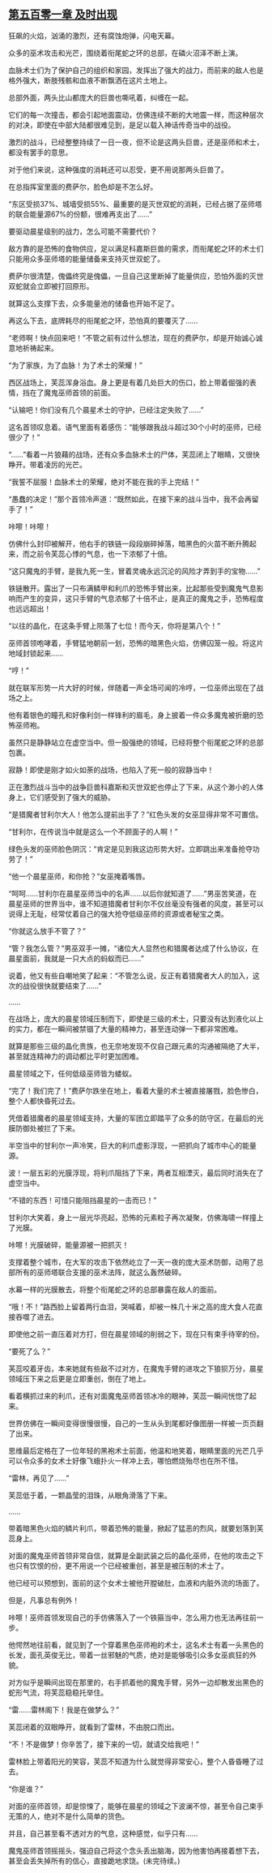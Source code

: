 ## [第五百零一章 及时出现](https://www.xxbiquge.com/11_11222/8939422.html)


  狂飙的火焰，汹涌的激烈，还有腐蚀炮弹，闪电天幕。

  众多的巫术攻击和光芒，围绕着衔尾蛇之环的总部，在磷火沼泽不断上演。

  血脉术士们为了保护自己的组织和家园，发挥出了强大的战力，而前来的敌人也是格外强大，断肢残骸和血液不断飘洒在这片土地上。

  总部外面，两头比山都庞大的巨兽也嘶吼着，纠缠在一起。

  它们的每一次撞击，都会引起地面震动，仿佛连续不断的大地震一样，而这种层次的对决，即使在中部大陆都很难见到，是足以载入神话传奇当中的战役。

  激烈的战斗，已经整整持续了一日一夜，但不论是这两头巨兽，还是巫师和术士，都没有罢手的意思。

  对于他们来说，这种强度的消耗还可以忍受，更不用说那两头巨兽了。

  在总指挥室里面的费萨尔，脸色却是不怎么好。

  “东区受损37%、城墙受损55%、最重要的是灭世双蛇的消耗，已经占据了巫师塔的联合能量源67%的份额，很难再支出了……”

  要驱动晨星级别的战力，怎么可能不需要代价？

  敌方靠的是恐怖的食物供应，足以满足科嘉斯巨兽的需求，而衔尾蛇之环的术士们只能用众多巫师塔的能量储备来支持灭世双蛇了。

  费萨尔很清楚，傀儡终究是傀儡，一旦自己这里断掉了能量供应，恐怕外面的灭世双蛇就会立即被打回原形。

  就算这么支撑下去，众多能量池的储备也开始不足了。

  再这么下去，底牌耗尽的衔尾蛇之环，恐怕真的要覆灭了……

  “老师啊！快点回来吧！”不管之前有过什么想法，现在的费萨尔，却是开始诚心诚意地祈祷起来。

  “为了家族，为了血脉！为了术士的荣耀！”

  西区战场上，芙蕊浑身浴血。身上更是有着几处巨大的伤口，脸上带着倔强的表情，挡在了魔鬼巫师首领的前面。

  “认输吧！你们没有几个晨星术士的守护，已经注定失败了……”

  这名首领叹息着。语气里面有着感伤：“能够跟我战斗超过30个小时的巫师，已经很少了！”

  “……”看着一片狼藉的战场，还有众多血脉术士的尸体，芙蕊闭上了眼睛，又很快睁开。带着凌厉的光芒。

  “我誓不屈服！血脉术士的荣耀，绝对不能在我的手上完结！”

  “愚蠢的决定！”那个首领冷声道：“既然如此，在接下来的战斗当中，我不会再留手了！”

  咔嚓！咔嚓！

  仿佛什么封印被解开，他右手的铁链一段段崩碎掉落，暗黑色的火苗不断升腾起来，而之前令芙蕊心悸的气息，也一下浓郁了十倍。

  “这只魔鬼的手臂，是我九死一生，冒着灵魂永远沉沦的风险才弄到手的宝物……”

  铁链散开。露出了一只布满鳞甲和利爪的恐怖手臂出来，比起那些受到魔鬼气息影响而产生的变异，这只手臂的气息浓郁了十倍不止，是真正的魔鬼之手，恐怖程度也远远超出！

  “以往的晶化，在这条手臂上陨落了七位！而今天，你将是第八个！”

  巫师首领咆哮着，手臂猛地朝前一划，恐怖的暗黑色火焰，仿佛囚笼一般。将这片地域封锁起来……

  “哼！”

  就在联军形势一片大好的时候，伴随着一声全场可闻的冷哼，一位巫师出现在了战场之上。

  他有着银色的瞳孔和好像利剑一样锋利的眉毛，身上披着一件众多魔鬼被折磨的恐怖巫师袍。

  虽然只是静静站立在虚空当中。但一股强绝的领域，已经将整个衔尾蛇之环的总部包裹。

  寂静！即使是刚才如火如荼的战场，也陷入了死一般的寂静当中！

  正在激烈战斗当中的战争巨兽科嘉斯和灭世双蛇也停止了下来，从这个渺小的人体身上，它们感受到了强大的威胁。

  “是猎魔者甘利尔大人！他怎么提前出手了？”红色头发的女巫显得非常不可置信。

  “甘利尔，在传说当中就是这么一个不顾面子的人啊！”

  绿色头发的巫师脸色阴沉：“肯定是见到我这边形势大好。立即跳出来准备抢夺功劳了！”

  “他一个晨星巫师，和你抢？”女巫掩着嘴唇。

  “呵呵……甘利尔在晨星巫师当中的名声……以后你就知道了……”男巫苦笑道，在晨星巫师的世界当中，谁不知道猎魔者甘利尔不仅丝毫没有强者的风度，甚至可以说得上无耻，经常仗着自己的强大抢夺低级巫师的资源或者秘宝之类。

  “你就这么放手不管了？”

  “管？我怎么管？”男巫双手一摊，“诸位大人显然也和猎魔者达成了什么协议，在晨星面前，我就是一只大点的蚂蚁而已……”

  说着，他又有些自嘲地笑了起来：“不管怎么说，反正有着猎魔者大人的加入，这次的战役很快就要结束了……”

  ……

  在战场上，庞大的晨星领域压制而下，即使是三级的术士，只要没有达到液化以上的实力，都在一瞬间被禁锢了大量的精神力，甚至连动弹一下都非常困难。

  就算是那些三级的晶化贵族，也无奈地发现不仅自己跟元素的沟通被隔绝了大半，甚至就连精神力的调动都比平时更加困难。

  晨星领域之下，任何低级巫师皆为蝼蚁。

  “完了！我们完了！”费萨尔跌坐在地上，看着大量的术士被直接屠戮，脸色惨白，整个人都快昏死过去。

  凭借着猎魔者的晨星领域支持，大量的军团立即踏平了众多的防守区，在最后的光膜防御处被拦了下来。

  半空当中的甘利尔一声冷笑，巨大的利爪虚影浮现，一把抓向了城市中心的能量源。

  波！一层五彩的光膜浮现，将利爪阻挡了下来，两者互相湮灭，最后同时消失在了虚空当中。

  “不错的东西！可惜只能阻挡晨星的一击而已！”

  甘利尔大笑着，身上一层光华亮起，恐怖的元素粒子再次凝聚，仿佛海啸一样撞上了光膜。

  咔嚓！光膜破碎，能量源被一把抓灭！

  支撑着整个城市，在大军的攻击下依然屹立了一天一夜的庞大巫术防御，动用了总部所有的巫师塔联合支援的巫术法阵，就这么轰然破碎。

  水幕一样的光膜散去，将整个衔尾蛇之环的总部暴露在敌人的面前。

  “哦！不！”路西脸上留着两行血泪，哭喊着，却被一株几十米之高的庞大食人花直接吞噬了进去。

  即使他之前一直压着对方打，但在晨星领域的削弱之下，现在只有束手待宰的份。

  “要死了么？”

  芙蕊咬着牙齿，本来她就有些敌不过对方，在魔鬼手臂的进攻之下狼狈万分，晨星领域压下来之后更是立即重创，倒在了地上。

  看着横抓过来的利爪，还有对面魔鬼巫师首领冰冷的眼神，芙蕊一瞬间恍惚了起来。

  世界仿佛在一瞬间变得很慢很慢，自己的一生从头到尾都好像图册一样被一页页翻了出来。

  思维最后定格在了一位年轻的黑袍术士前面，他温和地笑着，眼睛里面的光芒几乎可以令众多的女术士好像飞蛾扑火一样冲上去，哪怕燃烧殆尽也在所不惜。

  “雷林，再见了……”

  芙蕊低于着，一颗晶莹的泪珠，从眼角滑落了下来。

  ……

  带着暗黑色火焰的鳞片利爪，带着恐怖的能量，掀起了猛恶的烈风，就要划落到芙蕊身上。

  对面的魔鬼巫师首领非常自信，就算是全副武装之后的晶化巫师，在他的攻击之下也只有饮恨的份，更不用说一个已经被重创，甚至是被压制的术士了。

  他已经可以预想到，面前的这个女术士被他开膛破肚，血液和内脏外流的场面了。

  但是，凡事总有例外！

  咔嚓！巫师首领发现自己的手仿佛落入了一个铁箍当中，怎么用力也无法再往前一步。

  他愕然地往前看，就见到了一个穿着黑色巫师袍的术士，这名术士有着一头黑色的长发，面孔英俊无比，带着一丝邪魅的气质，绝对是能够吸引众多女巫疯狂的外貌。

  对方似乎是瞬间出现在那里的，右手抓着他的魔鬼手臂，另外一边却散发出黑色的蛇形气流，将芙蕊稳稳托举住。

  “雷……雷林阁下！我是在做梦么？”

  芙蕊闭着的双眼睁开，就看到了雷林，不由脱口而出。

  “不！不是做梦！你辛苦了，接下来的一切，就请交给我吧！”

  雷林脸上带着阳光的笑容，芙蕊不知道为什么就觉得非常安心，整个人昏昏睡了过去。

  “你是谁？”

  对面的巫师首领，却是惊悚了，能够在晨星的领域之下波澜不惊，甚至令自己束手无策的人，绝对不是什么简单的货色。

  并且，自己甚至看不透对方的气息，这种感觉，似乎只有……

  魔鬼巫师首领摇摇头，强迫自己将这个念头丢出脑海，因为他害怕再接着想下去，甚至会丢失掉所有的信心，直接跪地求饶。(未完待续。)
